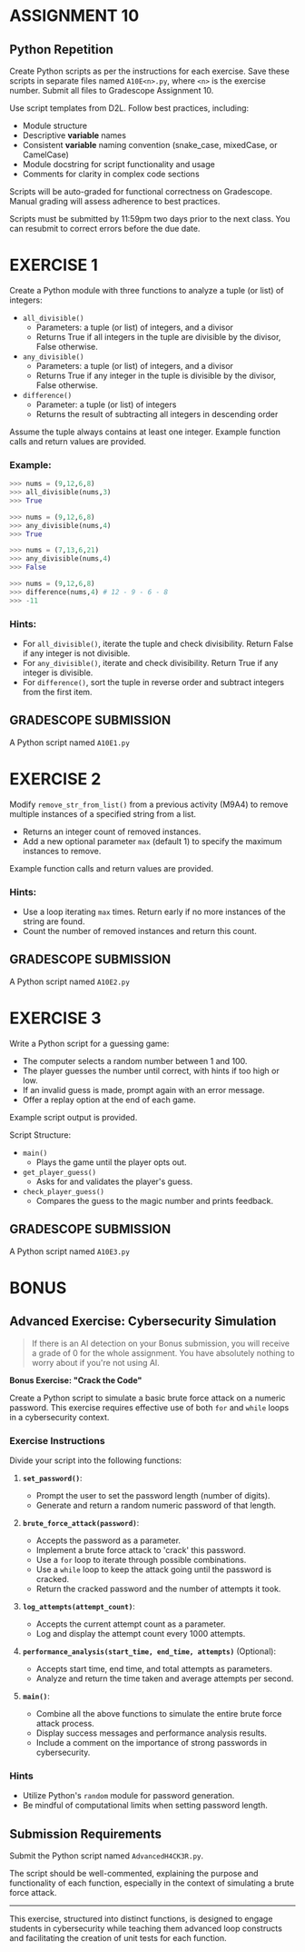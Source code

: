 # ASSIGNMENT 10
## Python Repetition

Create Python scripts as per the instructions for each exercise. Save these scripts in separate files named `A10E<n>.py`, where `<n>` is the exercise number. Submit all files to Gradescope Assignment 10.

Use script templates from D2L. Follow best practices, including:
* Module structure
* Descriptive **variable** names
* Consistent **variable** naming convention (snake_case, mixedCase, or CamelCase)
* Module docstring for script functionality and usage
* Comments for clarity in complex code sections

Scripts will be auto-graded for functional correctness on Gradescope. Manual grading will assess adherence to best practices.

Scripts must be submitted by 11:59pm two days prior to the next class. You can resubmit to correct errors before the due date.

# EXERCISE 1

Create a Python module with three functions to analyze a tuple (or list) of integers:
* `all_divisible()`
  * Parameters: a tuple (or list) of integers, and a divisor
  * Returns True if all integers in the tuple are divisible by the divisor, False otherwise.
* `any_divisible()`
  * Parameters: a tuple (or list) of integers, and a divisor
  * Returns True if any integer in the tuple is divisible by the divisor, False otherwise.
* `difference()`
  * Parameter: a tuple (or list) of integers
  * Returns the result of subtracting all integers in descending order

Assume the tuple always contains at least one integer. Example function calls and return values are provided.

### Example: 

```python
>>> nums = (9,12,6,8)
>>> all_divisible(nums,3)
>>> True
```

```python
>>> nums = (9,12,6,8)
>>> any_divisible(nums,4)
>>> True
```

```python
>>> nums = (7,13,6,21)
>>> any_divisible(nums,4)
>>> False
```

```python
>>> nums = (9,12,6,8)
>>> difference(nums,4) # 12 - 9 - 6 - 8
>>> -11
```

### Hints:
* For `all_divisible()`, iterate the tuple and check divisibility. Return False if any integer is not divisible.
* For `any_divisible()`, iterate and check divisibility. Return True if any integer is divisible.
* For `difference()`, sort the tuple in reverse order and subtract integers from the first item.

## GRADESCOPE SUBMISSION
A Python script named `A10E1.py`

# EXERCISE 2

Modify `remove_str_from_list()` from a previous activity (M9A4) to remove multiple instances of a specified string from a list.
* Returns an integer count of removed instances.
* Add a new optional parameter `max` (default 1) to specify the maximum instances to remove.

Example function calls and return values are provided.

### Hints:
* Use a loop iterating `max` times. Return early if no more instances of the string are found.
* Count the number of removed instances and return this count.

## GRADESCOPE SUBMISSION
A Python script named `A10E2.py`

# EXERCISE 3

Write a Python script for a guessing game:
* The computer selects a random number between 1 and 100.
* The player guesses the number until correct, with hints if too high or low.
* If an invalid guess is made, prompt again with an error message.
* Offer a replay option at the end of each game.

Example script output is provided.

Script Structure:
* `main()`
  * Plays the game until the player opts out.
* `get_player_guess()`
  * Asks for and validates the player's guess.
* `check_player_guess()`
  * Compares the guess to the magic number and prints feedback.

## GRADESCOPE SUBMISSION
A Python script named `A10E3.py`

# BONUS
## Advanced Exercise: Cybersecurity Simulation
>  If there is an AI detection on your Bonus submission, you will receive a grade of 0 for the whole assignment.  You have absolutely nothing to worry about if you're not using AI.


**Bonus Exercise: "Crack the Code"**

Create a Python script to simulate a basic brute force attack on a numeric password. This exercise requires effective use of both `for` and `while` loops in a cybersecurity context.

### Exercise Instructions

Divide your script into the following functions:

1. **`set_password()`**:
   * Prompt the user to set the password length (number of digits).
   * Generate and return a random numeric password of that length.

2. **`brute_force_attack(password)`**:
   * Accepts the password as a parameter.
   * Implement a brute force attack to 'crack' this password.
   * Use a `for` loop to iterate through possible combinations.
   * Use a `while` loop to keep the attack going until the password is cracked.
   * Return the cracked password and the number of attempts it took.

3. **`log_attempts(attempt_count)`**:
   * Accepts the current attempt count as a parameter.
   * Log and display the attempt count every 1000 attempts.

4. **`performance_analysis(start_time, end_time, attempts)`** (Optional):
   * Accepts start time, end time, and total attempts as parameters.
   * Analyze and return the time taken and average attempts per second.

5. **`main()`**:
   * Combine all the above functions to simulate the entire brute force attack process.
   * Display success messages and performance analysis results.
   * Include a comment on the importance of strong passwords in cybersecurity.

### Hints

* Utilize Python's `random` module for password generation.
* Be mindful of computational limits when setting password length.

## Submission Requirements

Submit the Python script named `AdvancedH4CK3R.py`.

The script should be well-commented, explaining the purpose and functionality of each function, especially in the context of simulating a brute force attack.

---

This exercise, structured into distinct functions, is designed to engage students in cybersecurity while teaching them advanced loop constructs and facilitating the creation of unit tests for each function.
